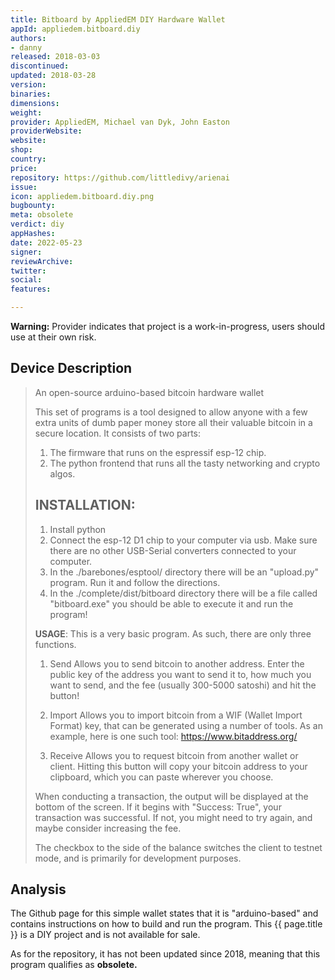 ```yaml
---
title: Bitboard by AppliedEM DIY Hardware Wallet
appId: appliedem.bitboard.diy
authors:
- danny
released: 2018-03-03
discontinued: 
updated: 2018-03-28
version: 
binaries: 
dimensions: 
weight: 
provider: AppliedEM, Michael van Dyk, John Easton
providerWebsite: 
website: 
shop: 
country: 
price: 
repository: https://github.com/littledivy/arienai
issue: 
icon: appliedem.bitboard.diy.png
bugbounty: 
meta: obsolete
verdict: diy
appHashes: 
date: 2022-05-23
signer: 
reviewArchive: 
twitter: 
social: 
features: 

---
```


**Warning:** Provider indicates that project is a work-in-progress, users should use at their own risk.

## Device Description 

> An open-source arduino-based bitcoin hardware wallet
>
> This set of programs is a tool designed to allow anyone with a few extra units of dumb paper money store all their valuable bitcoin in a secure location. It consists of two parts:
>
> 1. The firmware that runs on the espressif esp-12 chip. 
> 2. The python frontend that runs all the tasty networking and crypto algos.
>
> ## INSTALLATION: 
> 1. Install python 
> 2. Connect the esp-12 D1 chip to your computer via usb. Make sure there are no other USB-Serial converters connected to your computer. 
> 3. In the ./barebones/esptool/ directory there will be an "upload.py" program. Run it and follow the directions. 
> 4. In the ./complete/dist/bitboard directory there will be a file called "bitboard.exe" you should be able to execute it and run the program!
>
> **USAGE**: This is a very basic program. As such, there are only three functions.
>
> 1. Send Allows you to send bitcoin to another address. Enter the public key of the address you want to send it to, how much you want to send, and the fee (usually 300-5000 satoshi) and hit the button! 
>
> 2. Import Allows you to import bitcoin from a WIF (Wallet Import Format) key, that can be generated using a number of tools. As an example, here is one such tool: https://www.bitaddress.org/ 
> 
> 3. Receive Allows you to request bitcoin from another wallet or client. Hitting this button will copy your bitcoin address to your clipboard, which you can paste wherever you choose.
>
> When conducting a transaction, the output will be displayed at the bottom of the screen. If it begins with "Success: True", your transaction was successful. If not, you might need to try again, and maybe consider increasing the fee.
>
> The checkbox to the side of the balance switches the client to testnet mode, and is primarily for development purposes.

## Analysis 

The Github page for this simple wallet states that it is "arduino-based" and contains instructions on how to build and run the program. This {{ page.title }} is a DIY project and is not available for sale.

As for the repository, it has not been updated since 2018, meaning that this program qualifies as **obsolete.**